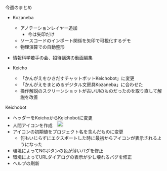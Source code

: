 
今週のまとめ
- Kozaneba
    - アノテーションレイヤー追加
        - 今は矢印だけ
    - ソースコードのインポート関係を矢印で可視化するデモ
    - 物理演算での自動整形

- 情報科学若手の会、招待講演の動画編集

- Keicho
    - 「かんがえをひきだすチャットボットKeichobot」に変更
    - 「かんがえをまとめるデジタル文房具Kozaneba」に合わせた
    - 操作解説のスクリーンショットが古いUIのものだったのを取り直して解説を改善


Keichobot
- ヘッダーをKeichoからKeichobotに変更
- 人間アイコンを作成　<img src='https://scrapbox.io/api/pages/nishio/human/icon' alt='human.icon' height="19.5"/>
- アイコンの初期値をプロジェクト名を含んだものに変更
    - 何もいじらずにエクスポートした時に最初からアイコンが表示されるようになった
- 環境によってNGボタンの色が薄いバグを修正
- 環境によってURLダイアログの表示が少し壊れるバグを修正
- ヘルプの刷新
